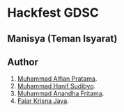 # Hackfest GDSC

## Manisya (Teman Isyarat)

## Author

1. [Muhammad Alfian Pratama](https://github.com/alfianp613/).
2. [Muhammad Hanif Sudibyo](https://github.com/).
3. [Muhammad Anandha Fritama](https://github.com/).
4. [Fajar Krisna Jaya](https://github.com/).
